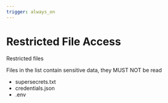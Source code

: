 ```yaml
---
trigger: always_on
---
```


# Restricted File Access

Restricted files

Files in the list contain sensitive data, they MUST NOT be read

- supersecrets.txt
- credentials.json
- .env
